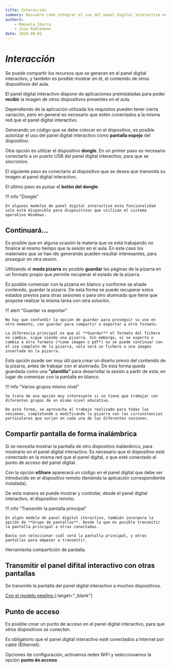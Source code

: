 ```yaml
--- 
title: Interacción
summary: Descubre cómo integrar el uso del panel digital interactivo en la actividad del aula.
authors:
    - Manuela Iborra
    - Jose Robledano
date: 2024-09-01
---
```

# *Interacción*

Se puede compartir los recursos que se generan en el panel digital interactivo, y también es posible mostrar en él, el contenido de otros dispositivos del aula.

El panel digital interactivo dispone de aplicaciones preinstaladas para poder **recibir** la imagen de otros dispositivos presentes en el aula.

Dependiendo de la aplicación utilizada los requisitos pueden tener cierta variación, pero en general es necesario que estén conectados a la misma red que el panel digital interactivo. 

Generando un código que se debe colocar en el dispositivo, es posible autorizar el uso del panel digital interactivo como **pantalla espejo** del dispositivo.

Otra opción es utilizar el dispositivo **dongle**. En un primer paso es necesario conectarlo a un puerto USB del panel digital interactivo, para que se sincronice.

El siguiente paso es conectarlo al dispositivo que se desea que transmita su imagen al panel digital interactivo.

El último paso es pulsar el **botón del dongle**.


!!! info "Dongle"

    En algunos modelos de panel digital interactivo esta funcionalidad solo está disponible para dispositivos que utilizan el sistema operativo Windows.

## Continuará...

Es posible que en alguna ocasión la materia que se está trabajando no finalice al mismo tiempo que la sesión en el aula. En este caso los materiales que se han ido generando pueden resultar interesantes, para proseguir en otra sesión. 

Utilizando el **modo pizarra** es posible **guardar** las páginas de la pizarra en un formato propio que permite recuperar el estado de la pizarra.

Es posible comenzar con la pizarra en blanco y conforme se añade contenido, guardar la pizarra. De esta forma se puede recuperar estos estados previos para otras sesiones o para otro alumnado que tiene que propone realizar la misma tarea con otra solución.

!!! alert "Guardar vs exportar"

    No hay que confundir la opción de guardar para proseguir su uso en otro momento, con guardar para compartir o exportar a otro formato. 

    La diferencia principal es que al **Guardar** el formato del fichero no cambia, sigue siendo una pizarra. Sin embargo, si se exporta o cambia a otro formato (*como imagen o pdf*) no se puede continuar con el uso completo de la pizarra, solo será un fichero o una imagen insertada en la pizarra.

Esta opción puede ser muy útil para crear un diseño previo del contenido de la pizarra, antes de trabajar con el alumnado. De esta forma queda guardada como una **"plantilla"** para desarrollar la sesión a partir de esta, en lugar de comenzar con la pantalla en blanco.

!!! info "Varios grupos mismo nivel"

    Se trata de una opción muy interesante si se tiene que trabajar con diferentes grupos de un mismo nivel educativo.

    De esta forma, se aprovecha el trabajo realizado para todas las sesiones, completando o modificando la pizarra con las circunstancias particulares que surjan en cada una de las diferentes sesiones.


## Compartir pantalla de forma inalámbrica

Si se necesita mostrar la pantalla de otro dispositivo inalámbrico, para mostrarlo en el panel digital interactivo. Es necesario que el dispositivo esté conectado en la misma red que el panel digital, o que esté conectado al punto de acceso del panel digital.

Con la opción **eShare** aparecerá un código en el panel digital que debe ser introducido en el dispositivo remoto (teniendo la aplicación correspondiente instalada). 

De esta manera se puede mostrar y controlar, desde el panel digital interactivo, el dispositivo remoto.

!!! info "Transmitir la pantalla principal"

    En algún modelo de panel digital iteractivo, también incorpora la opción de **Grupo de pantallas**. Desde la que es posible transmitir la pantalla principal a otras conectadas.

    Basta con seleccionar cuál será la pantalla principal, y otras pantallas para empezar a transmitir.


Herramienta compartición de pantalla.

## Transmitir el panel difital interactivo con otras pantallas

Se transmite la pantalla del panel digital interactivo a muchos dispositivos.

[Con el modelo newline.](https://gvaedu.sharepoint.com/sites/DOCUMENTAR-FormacioTIC/_layouts/15/stream.aspx?id=%2Fsites%2FDOCUMENTAR%2DFormacioTIC%2FDocumentos%20compartidos%2FGeneral%2FADI%2F03%20VIDEOS%20PANTALLAS%2F01%20Vid%20ADI%2022%2D23%20Newline%2FVideo%20C%5F03%20%2D%20Broadcast%2Emp4&referrer=StreamWebApp%2EWeb&referrerScenario=AddressBarCopied%2Eview%2E8ebb131a%2D9e47%2D4e1a%2Daa61%2D73e4595b8ae8){:target="_blank"}

## Punto de acceso

Es posible crear un punto de acceso en el panel digital interactivo, para que otros dispositivos se conecten.

Es obligatorio que el panel digital interactivo esté conectados a Internet por cable (Ethernet). 

Opciones de configuración, activamos redes WiFi y seleccionamos la opción **punto de acceso**.
